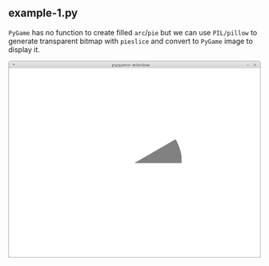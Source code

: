 
## example-1.py

`PyGame` has no function to create filled `arc`/`pie` but we can use `PIL/pillow` to generate transparent bitmap with `pieslice` and convert to `PyGame` image to display it.

![#1](screenshots/image-1.png?raw=true)
